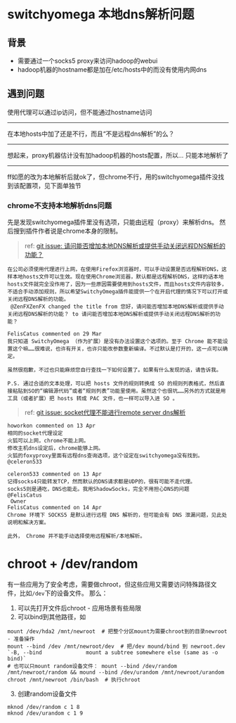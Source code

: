 
# switchyomega 本地dns解析问题

## 背景
* 需要通过一个socks5 proxy来访问hadoop的webui
* hadoop机器的hostname都是加在/etc/hosts中的而没有使用内网dns

## 遇到问题
使用代理可以通过ip访问，但不能通过hostname访问

---

在本地hosts中加了还是不行，而且“不是远程dns解析”的么？

---

想起来，proxy机器估计没有加hadoop机器的hosts配置，所以... 只能本地解析了

---

ff如愿的改为本地解析后就ok了，但chrome不行，用的switchyomega插件没找到该配置项，见下面单独节

### chrome不支持本地解析dns问题
先是发现switchyomega插件里没有选项，只能由远程（proxy）来解析dns。
然后搜到插件作者说是chrome本身的限制。
> ref: [git issue: 请问能否增加本地DNS解析或提供手动关闭远程DNS解析的功能？](https://github.com/FelisCatus/SwitchyOmega/issues/733)

```
在公司必须使用代理进行上网，在使用Firefox浏览器时，可以手动设置是否远程解析DNS，这样本地hosts文件可以生效。现在使用Chrome浏览器，默认都是远程解析DNS，这样的话本地hosts文件就完全没作用了，因为一些原因需要使用到hosts文件，而且hosts文件内容较多，不适合手动添加规则，所以希望SwitchyOmega插件能提供一个在开启代理的情况下可以打开或关闭远程DNS解析的功能。
 @ZenFXZenFX changed the title from 您好，请问能否增加本地DNS解析或提供手动关闭远程DNS解析的功能？ to 请问能否增加本地DNS解析或提供手动关闭远程DNS解析的功能？

FelisCatus commented on 29 Mar 
我只知道 SwitchyOmega （作为扩展）是没有办法设置这个选项的。至于 Chrome 能不能设置这个嘛……很难说，也许有开关，也许只能改参数重新编译。不过默认是打开的，这一点可以确定。

虽然很抱歉，不过也只能麻烦您自行查找一下如何设置了。如果有什么发现的话，请告诉我。

P.S. 通过合适的文本处理，可以把 hosts 文件的规则转换成 SO 的规则列表格式，然后直接粘贴到SO的“编辑源代码”或者“规则列表”功能里使用。虽然这个也很坑……另外的方式就是用工具（或者扩展）把 hosts 转成 PAC 文件，也一样可以导入进 SO 。
```

> ref: [git issue: socket代理不能进行remote server dns解析](https://github.com/FelisCatus/SwitchyOmega/issues/748)

```
howorkon commented on 13 Apr
相同的socket代理设定
火狐可以上网，chrome不能上网。
修改主机dns设定后，chrome能够上网。
火狐的foxyproxy里面有远程dns查询选项，这个设定在switchyomega没有找到。
@celeron533
 
celeron533 commented on 13 Apr
记得socks4只能转发TCP，然而默认的DNS请求都是UDP的，很有可能不走代理。
socks5则是通吃，DNS也能走。我用ShadowSocks，完全不用担心DNS的问题
@FelisCatus
 Owner
FelisCatus commented on 14 Apr
Chrome 环境下 SOCKS5 是默认进行远程 DNS 解析的，但可能会有 DNS 泄漏问题，见此处说明和解决方案。

此外， Chrome 并不能手动选择使用远程解析/本地解析。
```


# chroot + /dev/random
有一些应用为了安全考虑，需要做chroot，但这些应用又需要访问特殊路径文件，比如`/dev`下的设备文件。
那么：
1. 可以先打开文件后chroot - 应用场景有些局限
2. 可以bind到其他路径，如 
```shell
mount /dev/hda2 /mnt/newroot  # 把整个分区mount为需要chroot到的目录newroot - 准备操作
mount --bind /dev /mnt/newroot/dev  # 把/dev mound/bind 到 newroot.dev `-B, --bind              mount a subtree somewhere else (same as -o bind)`
# 也可以只mount random设备文件： mount --bind /dev/random /mnt/newroot/random && mound --bind /dev/urandom /mnt/newroot/urandom
chroot /mnt/newroot /bin/bash  # 执行chroot
```
3. 创建random设备文件
```shell
mknod /dev/random c 1 8
mknod /dev/urandom c 1 9
```

